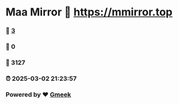 # Maa Mirror :link: https://mmirror.top 
### :page_facing_up: [3](https://mmirror.top/tag.html) 
### :speech_balloon: 0 
### :hibiscus: 3127 
### :alarm_clock: 2025-03-02 21:23:57 
### Powered by :heart: [Gmeek](https://github.com/Meekdai/Gmeek)
